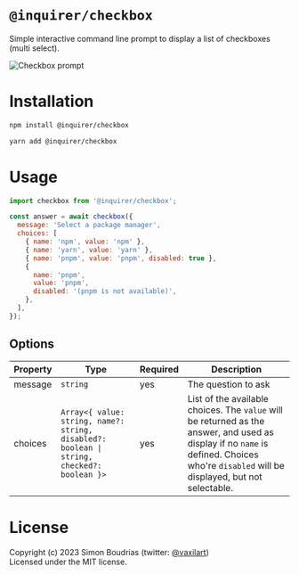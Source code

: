 # `@inquirer/checkbox`

Simple interactive command line prompt to display a list of checkboxes (multi select).

![Checkbox prompt](https://cdn.rawgit.com/SBoudrias/Inquirer.js/28ae8337ba51d93e359ef4f7ee24e79b69898962/assets/screenshots/checkbox.svg)

# Installation

```sh
npm install @inquirer/checkbox

yarn add @inquirer/checkbox
```

# Usage

```js
import checkbox from '@inquirer/checkbox';

const answer = await checkbox({
  message: 'Select a package manager',
  choices: [
    { name: 'npm', value: 'npm' },
    { name: 'yarn', value: 'yarn' },
    { name: 'pnpm', value: 'pnpm', disabled: true },
    {
      name: 'pnpm',
      value: 'pnpm',
      disabled: '(pnpm is not available)',
    },
  ],
});
```

## Options

| Property | Type                                                                                       | Required | Description                                                                                                                                                                              |
| -------- | ------------------------------------------------------------------------------------------ | -------- | ---------------------------------------------------------------------------------------------------------------------------------------------------------------------------------------- |
| message  | `string`                                                                                   | yes      | The question to ask                                                                                                                                                                      |
| choices  | `Array<{ value: string, name?: string, disabled?: boolean \| string, checked?: boolean }>` | yes      | List of the available choices. The `value` will be returned as the answer, and used as display if no `name` is defined. Choices who're `disabled` will be displayed, but not selectable. |

# License

Copyright (c) 2023 Simon Boudrias (twitter: [@vaxilart](https://twitter.com/Vaxilart))<br/>
Licensed under the MIT license.
